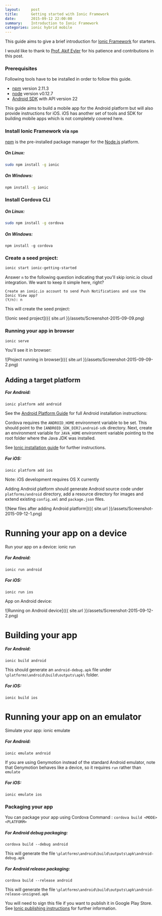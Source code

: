 ```yaml
---
layout:     post
title:      Getting started with Ionic Framework
date:       2015-09-12 22:00:00
summary:    Introduction to Ionic Framework
categories: ionic hybrid mobile
---
```


This guide aims to give a brief introduction for [Ionic Framework](http://ionicframework.com/) for starters.

I would like to thank to [Prof. Akif Eyler](http://mimoza.marmara.edu.tr/~maeyler/) for his patience and contributions in this post.

### Prerequisites

Following tools have to be installed in order to follow this guide.
- [npm](https://www.npmjs.com/) version 2.11.3
- [node](https://nodejs.org) version v0.12.7
- [Android SDK](https://developer.android.com/sdk/index.html) with API version 22

This guide aims to build a mobile app for the Android platform but will also provide instructions for iOS. iOS has another set of tools and SDK for building mobile apps which is not completely covered here.

### Install Ionic Framework via `npm`

[npm](https://www.npmjs.com/) is the pre-installed package manager for the [Node.js](https://en.wikipedia.org/wiki/Node.js) platform.

##### On Linux:
```bash
sudo npm install -g ionic
```

##### On Windows:
```bash
npm install -g ionic
```

### Install Cordova CLI

##### On Linux:
```bash
sudo npm install -g cordova
```

##### On Windows:
```
npm install -g cordova
```
### Create a seed project:

```bash
ionic start ionic-getting-started
```

Answer `n` to the following question indicating that you'll skip ionic.io cloud integration. We want to keep it simple here, right?

```
Create an ionic.io account to send Push Notifications and use the Ionic View app?
(Y/n): n
```
This will create the seed project:

![Ionic seed project]({{ site.url }}/assets/Screenshot-2015-09-09.png)


### Running your app in browser

```bash
ionic serve
```

You'll see it in browser:

![Project running in browser]({{ site.url }}/assets/Screenshot-2015-09-09-2.png)

Adding a target platform
---

##### For Android:
```
ionic platform add android
```

See the [Android Platform Guide](https://cordova.apache.org/docs/en/edge/guide_platforms_android_index.md.html) for full Android installation instructions:

Cordova requires the `ANDROID_HOME` environment variable to be set. This should point to the `[ANDROID_SDK_DIR]\android-sdk` directory. Next, create an environment variable for `JAVA_HOME` environment variable pointing to the root folder where the Java JDK was installed.

See [Ionic installation guide](http://ionicframework.com/docs/guide/installation.html) for further instructions.

##### For iOS:
```
ionic platform add ios
```
Note: iOS development requires OS X currently

Adding Android platform should generate Android source code under `platforms/android` directory, add a resource directory for images and extend existing `config.xml` and `package.json` files.

![New files after adding Android platform]({{ site.url }}/assets/Screenshot-2015-09-12-1.png)

# Running your app on a device
Run your app on a device: ionic run <PLATFORM>

##### For Android:
```
ionic run android
```

##### For iOS:
```
ionic run ios
```

App on Android device:

![Running on Android device]({{ site.url }}/assets/Screenshot-2015-09-12-2.png)

# Building your app

##### For Android:
```
ionic build android
```

This should generate an `android-debug.apk` file under `\platforms\android\build\outputs\apk\` folder.

##### For iOS:
```
ionic build ios
```

# Running your app on an emulator

Simulate your app: ionic emulate <PLATFORM>

##### For Android:
```
ionic emulate android
```

If you are using Genymotion instead of the standard Android emulator, note that Genymotion behaves like a device, so it requires `run` rather than `emulate`

##### For iOS:
```
ionic emulate ios
```

### Packaging your app

You can package your app using Cordova Command :
`cordova build <MODE> <PLATFORM>`

##### For Android debug packaging:
```
cordova build --debug android
```
This will generate the file `\platforms\android\build\outputs\apk\android-debug.apk`

##### For Android release packaging:
```
cordova build --release android
```
This will generate the file `\platforms\android\build\outputs\apk\android-release-unsigned.apk`

You will need to sign this file if you want to publish it in Google Play Store.
See [Ionic publishing instructions](http://ionicframework.com/docs/guide/publishing.html) for further information.
